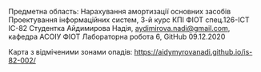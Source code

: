 Предметна область: Нарахування амортизації основних засобів Проектування інформаційних систем, 3-й курс КПІ ФІОТ спец.126-ІСТ ІС-82 Студентка Айдимирова Надія, aydimirova.nadi@gmail.com, кафедра АСОІУ ФІОТ Лабораторна робота 6, GitHub 09.12.2020

Карта з відміченими зонами опадів:
https://aidymyrovanadi.github.io/is-82-002/

